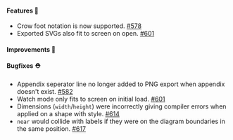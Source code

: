 #### Features 🚀

- Crow foot notation is now supported. [#578](https://github.com/terrastruct/d2/pull/578)
- Exported SVGs also fit to screen on open. [#601](https://github.com/terrastruct/d2/pull/601)

#### Improvements 🧹

#### Bugfixes ⛑️

- Appendix seperator line no longer added to PNG export when appendix doesn't exist. [#582](https://github.com/terrastruct/d2/pull/582)
- Watch mode only fits to screen on initial load. [#601](https://github.com/terrastruct/d2/pull/601)
- Dimensions (`width`/`height`) were incorrectly giving compiler errors when applied on a shape with style. [#614](https://github.com/terrastruct/d2/pull/614)
- `near` would collide with labels if they were on the diagram boundaries in the same position. [#617](https://github.com/terrastruct/d2/pull/617)
